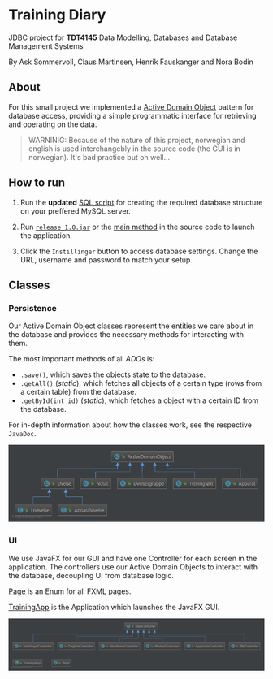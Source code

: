 # Training Diary

JDBC project for __TDT4145__ Data Modelling, Databases and Database Management Systems

By Ask Sommervoll, Claus Martinsen, Henrik Fauskanger and Nora Bodin

## About

For this small project we implemented a [Active Domain Object][ado] pattern for database 
access, providing a simple programmatic interface for retrieving and operating on 
the data.

> WARNINIG: Because of the nature of this project, norwegian and english is used interchangebly
> in the source code (the GUI is in norwegian). It's bad practice but oh well...

## How to run

1) Run the __updated__ [SQL script][sql_script] for creating the required database structure on your 
preffered MySQL server.

2) Run [`release_1.0.jar`][jar] or the [main method][main] in the source code to launch the application.

3) Click the `Instillinger` button to access database settings. Change the URL, username 
and password to match your setup.

## Classes

### Persistence

Our Active Domain Object classes represent the entities we care about in the database 
and provides the necessary methods for interacting with them.

The most important methods of all _ADOs_ is:
* `.save()`, which saves the objects state to the database.
* `.getAll()` (_static_), which fetches all objects of a certain type (rows from a certain table) from the database.
* `.getById(int id)` (_static_), which fetches a object with a certain ID from the database.

For in-depth information about how the classes work, see the respective `JavaDoc`.

![Persistence diagram][persistence diagram]

### UI

We use JavaFX for our GUI and have one Controller for each screen in the application. The controllers 
use our Active Domain Objects to interact with the database, decoupling UI from database logic.

[Page][page] is an Enum for all FXML pages. 

[TrainingApp][app] is the Application which launches the JavaFX GUI.

![UI diagram][ui diagram]

[ado]: http://www.diranieh.com/DataAccessPatterns/ActiveDomainObject.htm "Resource on Active Domain Object pattern."
[persistence diagram]: docs/persistence_classes.png "Persistence diagram"
[ui diagram]: docs/ui_classes.png "UI diagram"
[sql_script]: docs/treningsDb_v2.sql "SQL script for creating the database."
[main]: src/main/java/databaser/Main.java
[jar]: release_1.0.jar "Runnable project JAR."
[page]: src/main/java/databaser/ui/Page.java
[app]: src/main/java/databaser/ui/TrainingApp.java
